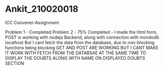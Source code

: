 # Ankit_210020018
ICC Convener-Assignment

Problem 1 - Completed
Problem 2 - 75% Completed - I made the html form, POST is working with nodejs Backend, along with connection with mondodb localhost
            But I cant fetch the data from the database, due to non-blocking functions being blocking
            GET AND POST ARE WORKING BUT I CANT MAKE IT WORK WITH FETCH FROM THE DATABSAE AT THE SAME TIME TO DISPLAY THE DOUBTS ALONG WITH NAME ON DISPLAYED DOUBTS SECTION
